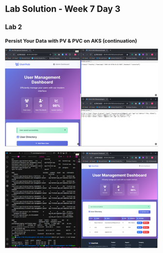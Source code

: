 # Lab Solution - Week 7 Day 3
## Lab 2
### Persist Your Data with PV & PVC on AKS (continuation)



![Screenshot 2025-10-21 133608](./Screenshot%202025-10-21%20133608.png)

![Screenshot 2025-10-21 133709](./Screenshot%202025-10-21%20133709.png)

